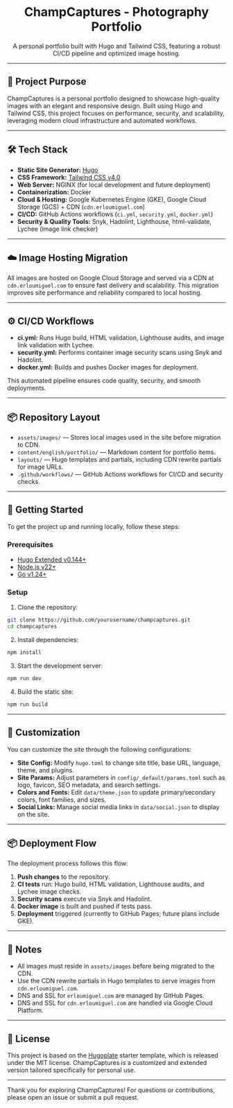 <h1 align="center">ChampCaptures - Photography Portfolio</h1>

<p align="center">A personal portfolio built with Hugo and Tailwind CSS, featuring a robust CI/CD pipeline and optimized image hosting.</p>

---

## 📸 Project Purpose

ChampCaptures is a personal portfolio designed to showcase high-quality images with an elegant and responsive design. Built using Hugo and Tailwind CSS, this project focuses on performance, security, and scalability, leveraging modern cloud infrastructure and automated workflows.

---

## 🛠 Tech Stack

- **Static Site Generator:** [Hugo](https://gohugo.io/)
- **CSS Framework:** [Tailwind CSS v4.0](https://tailwindcss.com/)
- **Web Server:** NGINX (for local development and future deployment)
- **Containerization:** Docker
- **Cloud & Hosting:** Google Kubernetes Engine (GKE), Google Cloud Storage (GCS) + CDN (`cdn.erloumiguel.com`)
- **CI/CD:** GitHub Actions workflows (`ci.yml`, `security.yml`, `docker.yml`)
- **Security & Quality Tools:** Snyk, Hadolint, Lighthouse, html-validate, Lychee (image link checker)

---

## ☁️ Image Hosting Migration

All images are hosted on Google Cloud Storage and served via a CDN at `cdn.erloumiguel.com` to ensure fast delivery and scalability. This migration improves site performance and reliability compared to local hosting.

---

## ⚙️ CI/CD Workflows

- **ci.yml:** Runs Hugo build, HTML validation, Lighthouse audits, and image link validation with Lychee.
- **security.yml:** Performs container image security scans using Snyk and Hadolint.
- **docker.yml:** Builds and pushes Docker images for deployment.

This automated pipeline ensures code quality, security, and smooth deployments.

---

## 📦 Repository Layout

- `assets/images/` — Stores local images used in the site before migration to CDN.
- `content/english/portfolio/` — Markdown content for portfolio items.
- `layouts/` — Hugo templates and partials, including CDN rewrite partials for image URLs.
- `.github/workflows/` — GitHub Actions workflows for CI/CD and security checks.

---

## 🚀 Getting Started

To get the project up and running locally, follow these steps:

### Prerequisites

- [Hugo Extended v0.144+](https://gohugo.io/installation/)
- [Node.js v22+](https://nodejs.org/en/download/)
- [Go v1.24+](https://go.dev/doc/install)

### Setup

1. Clone the repository:

```bash
git clone https://github.com/yourusername/champcaptures.git
cd champcaptures
```

2. Install dependencies:

```bash
npm install
```

3. Start the development server:

```bash
npm run dev
```

4. Build the static site:

```bash
npm run build
```

---

## 🎨 Customization

You can customize the site through the following configurations:

- **Site Config:** Modify `hugo.toml` to change site title, base URL, language, theme, and plugins.
- **Site Params:** Adjust parameters in `config/_default/params.toml` such as logo, favicon, SEO metadata, and search settings.
- **Colors and Fonts:** Edit `data/theme.json` to update primary/secondary colors, font families, and sizes.
- **Social Links:** Manage social media links in `data/social.json` to display on the site.

---

## 📦 Deployment Flow

The deployment process follows this flow:

1. **Push changes** to the repository.
2. **CI tests** run: Hugo build, HTML validation, Lighthouse audits, and Lychee image checks.
3. **Security scans** execute via Snyk and Hadolint.
4. **Docker image** is built and pushed if tests pass.
5. **Deployment** triggered (currently to GitHub Pages; future plans include GKE).

---

## 📝 Notes

- All images must reside in `assets/images` before being migrated to the CDN.
- Use the CDN rewrite partials in Hugo templates to serve images from `cdn.erloumiguel.com`.
- DNS and SSL for `erloumiguel.com` are managed by GitHub Pages.
- DNS and SSL for `cdn.erloumiguel.com` are handled via Google Cloud Platform.

---

## 📜 License

This project is based on the [Hugoplate](https://github.com/zeon-studio/hugoplate) starter template, which is released under the MIT license. ChampCaptures is a customized and extended version tailored specifically for personal use.

---

Thank you for exploring ChampCaptures! For questions or contributions, please open an issue or submit a pull request.
